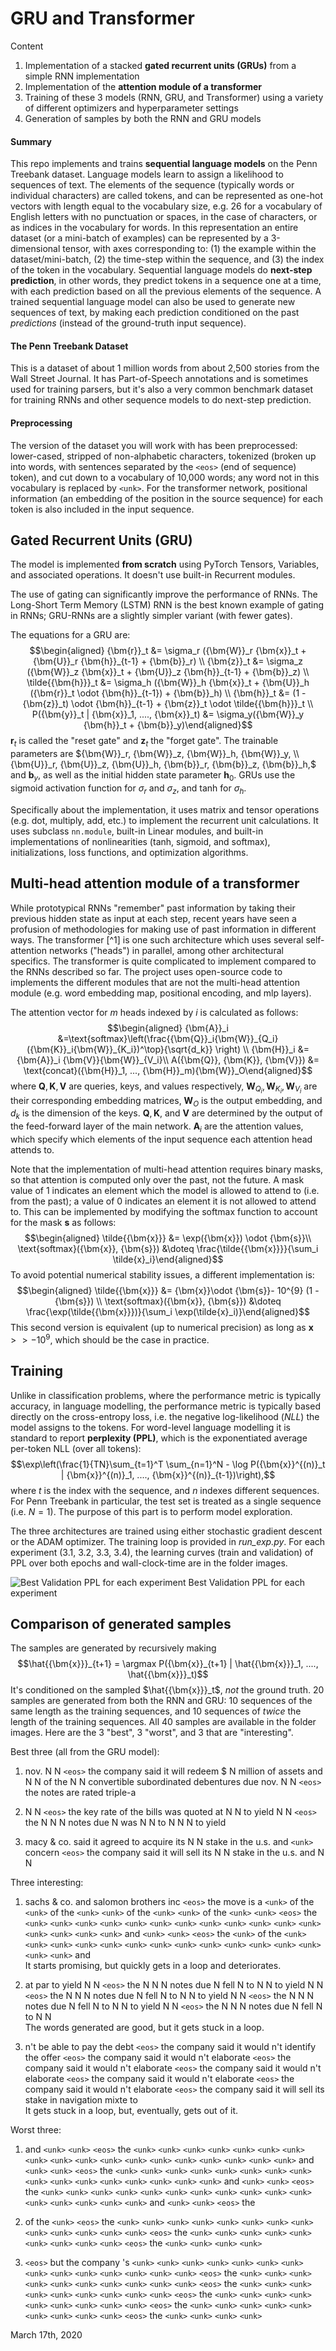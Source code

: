 # GRU and Transformer

Content
1. Implementation of a stacked **gated
recurrent units (GRUs)** from a simple RNN implementation
2. Implementation of the **attention module of a transformer**
3. Training of these 3 models (RNN, GRU, and Transformer)
using a variety of different optimizers and hyperparameter settings
4. Generation of samples by both the RNN and GRU models

#### Summary

This repo implements and trains **sequential language models** on the
Penn Treebank dataset. Language models learn to assign a likelihood to
sequences of text. The elements of the sequence (typically words or
individual characters) are called tokens, and can be represented as
one-hot vectors with length equal to the vocabulary size, e.g. 26 for a
vocabulary of English letters with no punctuation or spaces, in the case
of characters, or as indices in the vocabulary for words. In this
representation an entire dataset (or a mini-batch of examples) can be
represented by a 3-dimensional tensor, with axes corresponding to: (1)
the example within the dataset/mini-batch, (2) the time-step within the
sequence, and (3) the index of the token in the vocabulary. Sequential
language models do **next-step prediction**, in other words, they
predict tokens in a sequence one at a time, with each prediction based
on all the previous elements of the sequence. A trained sequential
language model can also be used to generate new sequences of text, by
making each prediction conditioned on the past *predictions* (instead of
the ground-truth input sequence).

#### The Penn Treebank Dataset

This is a dataset of about 1 million words from about 2,500 stories from
the Wall Street Journal. It has Part-of-Speech annotations and is
sometimes used for training parsers, but it's also a very common
benchmark dataset for training RNNs and other sequence models to do
next-step prediction.

#### Preprocessing

The version of the dataset you will work with has been preprocessed:
lower-cased, stripped of non-alphabetic characters, tokenized (broken up
into words, with sentences separated by the `<eos>` (end of sequence)
token), and cut down to a vocabulary of 10,000 words; any word not in
this vocabulary is replaced by `<unk>`. For the transformer network,
positional information (an embedding of the position in the source
sequence) for each token is also included in the input sequence.


## Gated Recurrent Units (GRU)

The model is implemented **from scratch** using PyTorch Tensors,
Variables, and associated operations. It doesn't use built-in Recurrent
modules.

The use of gating can significantly improve the performance of RNNs. The
Long-Short Term Memory (LSTM) RNN is the best known example of gating in
RNNs; GRU-RNNs are a slightly simpler variant (with fewer gates).

The equations for a GRU are: $$\begin{aligned}
{\bm{r}}_t &= \sigma_r ({\bm{W}}_r {\bm{x}}_t + {\bm{U}}_r {\bm{h}}_{t-1} + {\bm{b}}_r) \\
{\bm{z}}_t &= \sigma_z ({\bm{W}}_z {\bm{x}}_t + {\bm{U}}_z {\bm{h}}_{t-1} + {\bm{b}}_z) \\
\tilde{{\bm{h}}}_t &= \sigma_h ({\bm{W}}_h {\bm{x}}_t + {\bm{U}}_h ({\bm{r}}_t \odot {\bm{h}}_{t-1}) + {\bm{b}}_h) \\
{\bm{h}}_t &= (1 - {\bm{z}}_t) \odot {\bm{h}}_{t-1} + {\bm{z}}_t \odot \tilde{{\bm{h}}}_t \\
P({\bm{y}}_t | {\bm{x}}_1, ...., {\bm{x}}_t) &= \sigma_y({\bm{W}}_y {\bm{h}}_t + {\bm{b}}_y)\end{aligned}$$
${\bm{r}}_t$ is called the "reset gate" and ${\bm{z}}_t$ the "forget
gate". The trainable parameters are
${\bm{W}}_r, {\bm{W}}_z, {\bm{W}}_h, {\bm{W}}_y, \\ {\bm{U}}_r, {\bm{U}}_z, {\bm{U}}_h, {\bm{b}}_r, {\bm{b}}_z, {\bm{b}}_h,$
and ${\bm{b}}_y$, as well as the initial hidden state parameter
${\bm{h}}_0$. GRUs use the $\mathrm{sigmoid}$ activation function for
$\sigma_r$ and $\sigma_z$, and $\mathrm{tanh}$ for $\sigma_h$.

Specifically about the implementation, it uses matrix and tensor
operations (e.g. dot, multiply, add, etc.) to implement the recurrent
unit calculations. It uses subclass `nn.module`, built-in Linear
modules, and built-in implementations of nonlinearities (tanh, sigmoid,
and softmax), initializations, loss functions, and optimization
algorithms.

## Multi-head attention module of a transformer

While prototypical RNNs "remember" past information by taking their
previous hidden state as input at each step, recent years have seen a
profusion of methodologies for making use of past information in
different ways. The transformer [^1] is one such architecture which uses
several self-attention networks ("heads") in parallel, among other
architectural specifics. The transformer is quite complicated to
implement compared to the RNNs described so far. The project uses
open-source code to implements the different modules that are not the
multi-head attention module (e.g. word embedding map, positional
encoding, and mlp layers).

The attention vector for $m$ heads indexed by $i$ is calculated as
follows: $$\begin{aligned}
{\bm{A}}_i &=\text{softmax}\left(\frac{{\bm{Q}}_i{\bm{W}}_{Q_i}({\bm{K}}_i{\bm{W}}_{K_i})^\top}{\sqrt{d_k}} \right) \\
{\bm{H}}_i &= {\bm{A}}_i {\bm{V}}{\bm{W}}_{V_i}\\
A({\bm{Q}}, {\bm{K}}, {\bm{V}}) &= \text{concat}({\bm{H}}_1, ..., {\bm{H}}_m){\bm{W}}_O\end{aligned}$$
where ${\bm{Q}}, {\bm{K}}, {\bm{V}}$ are queries, keys, and values
respectively, ${\bm{W}}_{Q_i}, {\bm{W}}_{K_i}, {\bm{W}}_{V_i}$ are their
corresponding embedding matrices, ${\bm{W}}_O$ is the output embedding,
and $d_k$ is the dimension of the keys. ${\bm{Q}}, {\bm{K}},$ and
${\bm{V}}$ are determined by the output of the feed-forward layer of the
main network. ${\bm{A}}_i$ are the attention values, which specify which
elements of the input sequence each attention head attends to.

Note that the implementation of multi-head attention requires binary
masks, so that attention is computed only over the past, not the future.
A mask value of $1$ indicates an element which the model is allowed to
attend to (i.e. from the past); a value of $0$ indicates an element it
is not allowed to attend to. This can be implemented by modifying the
$\text{softmax}$ function to account for the mask ${\bm{s}}$ as follows:
$$\begin{aligned}
\tilde{{\bm{x}}} &= \exp({\bm{x}}) \odot {\bm{s}}\\
\text{softmax}({\bm{x}}, {\bm{s}}) &\doteq \frac{\tilde{{\bm{x}}}}{\sum_i \tilde{x}_i}\end{aligned}$$
To avoid potential numerical stability issues, a different
implementation is: $$\begin{aligned}
\tilde{{\bm{x}}} &= {\bm{x}}\odot {\bm{s}}- 10^{9} (1 - {\bm{s}}) \\
\text{softmax}({\bm{x}}, {\bm{s}}) &\doteq \frac{\exp(\tilde{{\bm{x}}})}{\sum_i \exp(\tilde{x}_i)}\end{aligned}$$
This second version is equivalent (up to numerical precision) as long as
${\bm{x}}>> -10^9$, which should be the case in practice.


## Training

Unlike in classification problems, where the performance metric is
typically accuracy, in language modelling, the performance metric is
typically based directly on the cross-entropy loss, i.e. the negative
log-likelihood ($NLL$) the model assigns to the tokens. For word-level
language modelling it is standard to report **perplexity (PPL)**, which
is the exponentiated average per-token NLL (over all tokens):
$$\exp\left(\frac{1}{TN}\sum_{t=1}^T \sum_{n=1}^N - \log P({\bm{x}}^{(n)}_t | {\bm{x}}^{(n)}_1, ...., {\bm{x}}^{(n)}_{t-1})\right),$$
where $t$ is the index with the sequence, and $n$ indexes different
sequences. For Penn Treebank in particular, the test set is treated as a
single sequence (i.e. $N=1$). The purpose of this part is to perform
model exploration.

The three architectures are trained using either stochastic gradient
descent or the ADAM optimizer. The training loop is provided in
*run\_exp.py*. For each experiment (3.1, 3.2, 3.3, 3.4), the learning
curves (train and validation) of PPL over both epochs and
wall-clock-time are in the folder images.

![Best Validation PPL for each experiment](images/table_result.png)
Best Validation PPL for each experiment


## Comparison of generated samples 

The samples are generated by recursively making
$$\hat{{\bm{x}}}_{t+1} = \argmax P({\bm{x}}_{t+1} | \hat{{\bm{x}}}_1, ...., \hat{{\bm{x}}}_t)$$
It's conditioned on the sampled $\hat{{\bm{x}}}_t$, *not* the ground
truth. 20 samples are generated from both the RNN and GRU: 10 sequences
of the same length as the training sequences, and 10 sequences of
*twice* the length of the training sequences. All 40 samples are
available in the folder images. Here are the 3 "best", 3 "worst", and 3
that are "interesting".

Best three (all from the GRU model):

1.  nov. N N `<eos>` the company said it will redeem \$ N million of
    assets and N N of the N N convertible subordinated debentures due
    nov. N N `<eos>` the notes are rated triple-a

2.  N N `<eos>` the key rate of the bills was quoted at N N to yield N
    N `<eos>` the N N N notes due N was N N to N N N to yield

3.  macy & co. said it agreed to acquire its N N stake in the u.s. and
    `<unk>` concern `<eos>` the company said it will sell its N N
    stake in the u.s. and N N

Three interesting:

1.  sachs & co. and salomon brothers inc `<eos>` the move is a
    `<unk>` of the `<unk>` of the `<unk>` `<unk>` of the
    `<unk>` `<unk>` of the `<unk>` `<unk>` `<eos>` the
    `<unk>` `<unk>` `<unk>` `<unk>` `<unk>` `<unk>`
    `<unk>` `<unk>` `<unk>` `<unk>` `<unk>` `<unk>`
    `<unk>` `<unk>` `<unk>` `<unk>` and `<unk>` `<unk>`
    `<eos>` the `<unk>` of the `<unk>` `<unk>` `<unk>`
    `<unk>` `<unk>` `<unk>` `<unk>` `<unk>` `<unk>`
    `<unk>` `<unk>` `<unk>` `<unk>` `<unk>` `<unk>` and\
    It starts promising, but quickly gets in a loop and deteriorates.

2.  at par to yield N N `<eos>` the N N N notes due N fell N to N N to
    yield N N `<eos>` the N N N notes due N fell N to N N to yield N N
    `<eos>` the N N N notes due N fell N to N N to yield N N `<eos>`
    the N N N notes due N fell N to N N\
    The words generated are good, but it gets stuck in a loop.

3.  n't be able to pay the debt `<eos>` the company said it would n't
    identify the offer `<eos>` the company said it would n't elaborate
    `<eos>` the company said it would n't elaborate `<eos>` the
    company said it would n't elaborate `<eos>` the company said it
    would n't elaborate `<eos>` the company said it would n't
    elaborate `<eos>` the company said it will sell its stake in
    navigation mixte to\
    It gets stuck in a loop, but, eventually, gets out of it.

Worst three:

1.  and `<unk>` `<unk>` `<eos>` the `<unk>` `<unk>` `<unk>`
    `<unk>` `<unk>` `<unk>` `<unk>` `<unk>` `<unk>`
    `<unk>` `<unk>` `<unk>` `<unk>` `<unk>` `<unk>`
    `<unk>` `<unk>` `<unk>` and `<unk>` `<unk>` `<eos>` the
    `<unk>` `<unk>` `<unk>` `<unk>` `<unk>` `<unk>`
    `<unk>` `<unk>` `<unk>` `<unk>` `<unk>` `<unk>`
    `<unk>` `<unk>` `<unk>` `<unk>` and `<unk>` `<unk>`
    `<eos>` the `<unk>` `<unk>` `<unk>` `<unk>` `<unk>`
    `<unk>` `<unk>` `<unk>` `<unk>` `<unk>` `<unk>`
    `<unk>` `<unk>` `<unk>` `<unk>` `<unk>` and `<unk>`
    `<unk>` `<eos>` the

2.  of the `<unk>` `<eos>` the `<unk>` `<unk>` `<unk>`
    `<unk>` `<unk>` `<unk>` `<unk>` `<unk>` `<unk>`
    `<unk>` `<unk>` `<unk>` `<unk>` `<eos>` the `<unk>`
    `<unk>` `<unk>` `<unk>` `<unk>` `<unk>` `<unk>`
    `<unk>` `<unk>` `<eos>` the `<unk>` `<unk>` `<unk>`
    `<unk>`

3.  `<eos>` but the company 's `<unk>` `<unk>` `<unk>` `<unk>`
    `<unk>` `<unk>` `<unk>` `<unk>` `<unk>` `<unk>`
    `<unk>` `<unk>` `<unk>` `<unk>` `<eos>` the `<unk>`
    `<unk>` `<unk>` `<unk>` `<unk>` `<unk>` `<unk>`
    `<unk>` `<unk>` `<unk>` `<eos>` the `<unk>` `<unk>`
    `<unk>` `<unk>` `<unk>` `<unk>` `<unk>` `<unk>`
    `<unk>` `<eos>` the `<unk>` `<unk>` `<unk>` `<unk>`
    `<unk>` `<unk>` `<unk>` `<unk>` `<unk>` `<eos>` the
    `<unk>` `<unk>` `<unk>` `<unk>` `<unk>` `<unk>`
    `<unk>` `<unk>` `<unk>` `<eos>` the `<unk>` `<unk>`
    `<unk>` `<unk>`
    
    

March 17th, 2020
